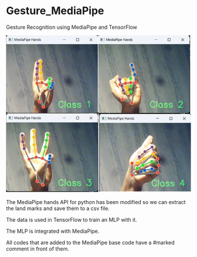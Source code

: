 # Gesture_MediaPipe
Gesture Recognition using MediaPipe and TensorFlow

![alt text](https://github.com/matinhs/Gesture_MediaPipe/blob/main/overview.png)

The MediaPipe hands API for python has been modified so we can extract the land marks and save them to a csv file.

The data is used in TensorFlow to train an MLP with it.

The MLP is integrated with MediaPipe.

All codes that are added to the MediaPipe base code have a #marked comment in front of them.
